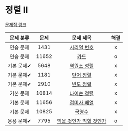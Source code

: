 # 정렬 II

[문제집 링크](https://www.acmicpc.net/workbook/view/7318)

| 문제 분류 | 문제 | 문제 제목 | 해결 |
| :--: | :--: | :--: | :--: |
| 연습 문제 | 1431 | [시리얼 번호](https://www.acmicpc.net/problem/1431) | x |
| 연습 문제 | 11652 | [카드](https://www.acmicpc.net/problem/11652) | o |
| 기본 문제✔ | 5648 | [역원소 정렬](https://www.acmicpc.net/problem/5648) | x |
| 기본 문제✔ | 1181 | [단어 정렬](https://www.acmicpc.net/problem/1181) | x |
| 기본 문제✔ | 2910 | [빈도 정렬](https://www.acmicpc.net/problem/2910) | x |
| 기본 문제 | 10814 | [나이순 정렬](https://www.acmicpc.net/problem/10814) | x |
| 기본 문제 | 11656 | [접미사 배열](https://www.acmicpc.net/problem/11656) | x |
| 기본 문제 | 10825 | [국영수](https://www.acmicpc.net/problem/10825) | x |
| 응용 문제✔ | 7795 | [먹을 것인가 먹힐 것인가](https://www.acmicpc.net/problem/7795) | o |
